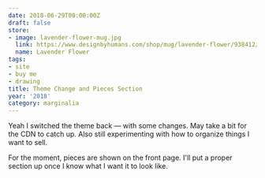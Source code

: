 ```yaml
---
date: 2018-06-29T00:00:00Z
draft: false
store:
- image: lavender-flower-mug.jpg
  link: https://www.designbyhumans.com/shop/mug/lavender-flower/938412/
  name: Lavender Flower
tags:
- site
- buy me
- drawing
title: Theme Change and Pieces Section
year: '2018'
category: marginalia
---
```


Yeah I switched the theme back — with some changes. May take a bit for the CDN to catch up. Also still
experimenting with how to organize things I want to sell.
<!--more-->

For the moment, pieces are shown on the front page. I'll put a proper section up once I know what I want it to
look like.


